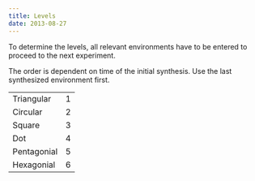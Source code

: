 ```yaml
---
title: Levels
date: 2013-08-27
---
```


To determine the levels, all relevant environments have to be entered to proceed to the next experiment. 

The order is dependent on time of the initial synthesis. Use the last synthesized environment first.

<table class="table table-hover table-info w-50 m-auto">
    <tbody>
        <tr>
            <td>Triangular</td>
            <td>1</td>
        </tr>
        <tr>
            <td>Circular</td>
            <td>2</td>
        </tr>
        <tr>
            <td>Square</td>
            <td>3</td>
        </tr>
        <tr>
            <td>Dot</td>
            <td>4</td>
        </tr>
        <tr>
            <td>Pentagonial</td>
            <td>5</td>
        </tr>
        <tr>
            <td>Hexagonial</td>
            <td>6</td>
        </tr>
    </tbody>
</table>